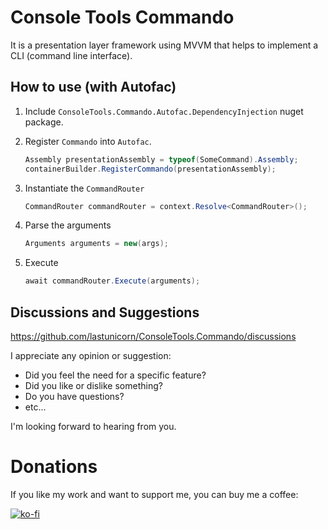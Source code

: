# Console Tools Commando

It is a presentation layer framework using MVVM that helps to implement a CLI (command line interface).

## How to use (with Autofac)

1. Include `ConsoleTools.Commando.Autofac.DependencyInjection` nuget package.

2. Register `Commando` into `Autofac`.

   ```csharp
   Assembly presentationAssembly = typeof(SomeCommand).Assembly;
   containerBuilder.RegisterCommando(presentationAssembly);
   ```

3. Instantiate the `CommandRouter`
   ```csharp
   CommandRouter commandRouter = context.Resolve<CommandRouter>();
   ```

4. Parse the arguments
   ```csharp
   Arguments arguments = new(args);
   ```

5. Execute
   ```csharp
   await commandRouter.Execute(arguments);
   ```

## Discussions and Suggestions

https://github.com/lastunicorn/ConsoleTools.Commando/discussions

I appreciate any opinion or suggestion:

- Did you feel the need for a specific feature?
- Did you like or dislike something?
- Do you have questions?
- etc...

I'm looking forward to hearing from you.

# Donations

If you like my work and want to support me, you can buy me a coffee:

[![ko-fi](https://www.ko-fi.com/img/githubbutton_sm.svg)](https://ko-fi.com/Y8Y62EZ8H)

